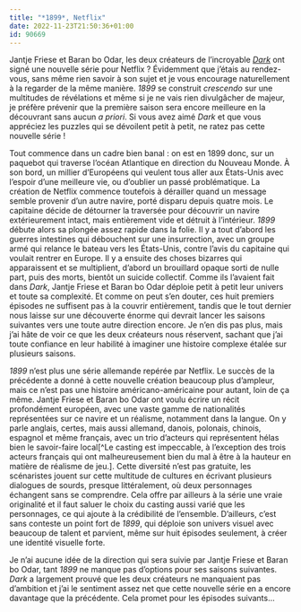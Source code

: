 ```yaml
---
title: "*1899*, Netflix"
date: 2022-11-23T21:50:36+01:00
id: 90669 
---
```


Jantje Friese et Baran bo Odar, les deux créateurs de l’incroyable [*Dark*](https://voiretmanger.fr/dark-odar-friese-netflix/) ont signé une nouvelle série pour Netflix ? Évidemment que j’étais au rendez-vous, sans même rien savoir à son sujet et je vous encourage naturellement à la regarder de la même manière. *1899* se construit *crescendo* sur une multitudes de révélations et même si je ne vais rien divulgâcher de majeur, je préfère prévenir que la première saison sera encore meilleure en la découvrant sans aucun *a priori*. Si vous avez aimé *Dark* et que vous appréciez les puzzles qui se dévoilent petit à petit, ne ratez pas cette nouvelle série !

Tout commence dans un cadre bien banal : on est en 1899 donc, sur un paquebot qui traverse l’océan Atlantique en direction du Nouveau Monde. À son bord, un millier d’Européens qui veulent tous aller aux États-Unis avec l’espoir d’une meilleure vie, ou d’oublier un passé problématique. La création de Netflix commence toutefois à dérailler quand un message semble provenir d’un autre navire, porté disparu depuis quatre mois. Le capitaine décide de détourner la traversée pour découvrir un navire extérieurement intact, mais entièrement vide et détruit à l’intérieur. *1899* débute alors sa plongée assez rapide dans la folie. Il y a tout d’abord les guerres intestines qui débouchent sur une insurrection, avec un groupe armé qui relance le bateau vers les États-Unis, contre l’avis du capitaine qui voulait rentrer en Europe. Il y a ensuite des choses bizarres qui apparaissent et se multiplient, d’abord un brouillard opaque sorti de nulle part, puis des morts, bientôt un suicide collectif. Comme ils l’avaient fait dans *Dark*, Jantje Friese et Baran bo Odar déploie petit à petit leur univers et toute sa complexité. Et comme on peut s’en douter, ces huit premiers épisodes ne suffisent pas à la couvrir entièrement, tandis que le tout dernier nous laisse sur une découverte énorme qui devrait lancer les saisons suivantes vers une toute autre direction encore. Je n’en dis pas plus, mais j’ai hâte de voir ce que les deux créateurs nous réservent, sachant que j’ai toute confiance en leur habilité à imaginer une histoire complexe étalée sur plusieurs saisons.

*1899* n’est plus une série allemande repérée par Netflix. Le succès de la précédente a donné à cette nouvelle création beaucoup plus d’ampleur, mais ce n’est pas une histoire américano-américaine pour autant, loin de ça même. Jantje Friese et Baran bo Odar ont voulu écrire un récit profondément européen, avec une vaste gamme de nationalités représentées sur ce navire et un réalisme, notamment dans la langue. On y parle anglais, certes, mais aussi allemand, danois, polonais, chinois, espagnol et même français, avec un trio d’acteurs qui représentent hélas bien le savoir-faire local[^Le casting est impeccable, à l’exception des trois acteurs français qui ont malheureusement bien du mal à être à la hauteur en matière de réalisme de jeu.]. Cette diversité n’est pas gratuite, les scénaristes jouent sur cette multitude de cultures en écrivant plusieurs dialogues de sourds, presque littéralement, où deux personnages échangent sans se comprendre. Cela offre par ailleurs à la série une vraie originalité et il faut saluer le choix du casting aussi varié que les personnages, ce qui ajoute à la crédibilité de l’ensemble. D’ailleurs, c’est sans conteste un point fort de *1899*, qui déploie son univers visuel avec beaucoup de talent et parvient, même sur huit épisodes seulement, à créer une identité visuelle forte. 

Je n’ai aucune idée de la direction qui sera suivie par Jantje Friese et Baran bo Odar, tant *1899* ne manque pas d’options pour ses saisons suivantes. *Dark* a largement prouvé que les deux créateurs ne manquaient pas d’ambition et j’ai le sentiment assez net que cette nouvelle série en a encore davantage que la précédente. Cela promet pour les épisodes suivants… 

